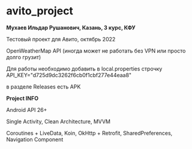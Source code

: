 # avito_project

<b> Мухаев Ильдар Рушанович, Казань, 3 курс, КФУ </b>

Тестовый проект для Авито, октябрь 2022

OpenWeatherMap API (иногда может не работать без VPN или просто долго грузит)

Для работы необходимо добавить в local.properties строчку API_KEY="d725d9dc3262f6cb0f1cbf277e44eaa8"

в разделе Releases есть APK

<b> Project INFO </b>

Android API 26+

Single Activity, Clean Architecture, MVVM

Coroutines + LiveData, Koin, OkHttp + Retrofit, SharedPreferences, Navigation Component

